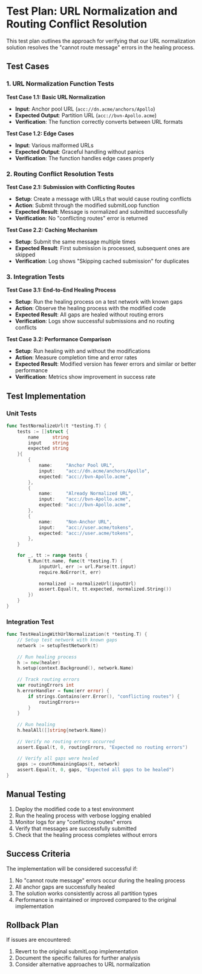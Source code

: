 # Test Plan: URL Normalization and Routing Conflict Resolution

This test plan outlines the approach for verifying that our URL normalization solution resolves the "cannot route message" errors in the healing process.

## Test Cases

### 1. URL Normalization Function Tests

**Test Case 1.1: Basic URL Normalization**
- **Input**: Anchor pool URL (`acc://dn.acme/anchors/Apollo`)
- **Expected Output**: Partition URL (`acc://bvn-Apollo.acme`)
- **Verification**: The function correctly converts between URL formats

**Test Case 1.2: Edge Cases**
- **Input**: Various malformed URLs
- **Expected Output**: Graceful handling without panics
- **Verification**: The function handles edge cases properly

### 2. Routing Conflict Resolution Tests

**Test Case 2.1: Submission with Conflicting Routes**
- **Setup**: Create a message with URLs that would cause routing conflicts
- **Action**: Submit through the modified submitLoop function
- **Expected Result**: Message is normalized and submitted successfully
- **Verification**: No "conflicting routes" error is returned

**Test Case 2.2: Caching Mechanism**
- **Setup**: Submit the same message multiple times
- **Expected Result**: First submission is processed, subsequent ones are skipped
- **Verification**: Log shows "Skipping cached submission" for duplicates

### 3. Integration Tests

**Test Case 3.1: End-to-End Healing Process**
- **Setup**: Run the healing process on a test network with known gaps
- **Action**: Observe the healing process with the modified code
- **Expected Result**: All gaps are healed without routing errors
- **Verification**: Logs show successful submissions and no routing conflicts

**Test Case 3.2: Performance Comparison**
- **Setup**: Run healing with and without the modifications
- **Action**: Measure completion time and error rates
- **Expected Result**: Modified version has fewer errors and similar or better performance
- **Verification**: Metrics show improvement in success rate

## Test Implementation

### Unit Tests

```go
func TestNormalizeUrl(t *testing.T) {
    tests := []struct {
        name     string
        input    string
        expected string
    }{
        {
            name:     "Anchor Pool URL",
            input:    "acc://dn.acme/anchors/Apollo",
            expected: "acc://bvn-Apollo.acme",
        },
        {
            name:     "Already Normalized URL",
            input:    "acc://bvn-Apollo.acme",
            expected: "acc://bvn-Apollo.acme",
        },
        {
            name:     "Non-Anchor URL",
            input:    "acc://user.acme/tokens",
            expected: "acc://user.acme/tokens",
        },
    }

    for _, tt := range tests {
        t.Run(tt.name, func(t *testing.T) {
            inputUrl, err := url.Parse(tt.input)
            require.NoError(t, err)
            
            normalized := normalizeUrl(inputUrl)
            assert.Equal(t, tt.expected, normalized.String())
        })
    }
}
```

### Integration Test

```go
func TestHealingWithUrlNormalization(t *testing.T) {
    // Setup test network with known gaps
    network := setupTestNetwork(t)
    
    // Run healing process
    h := new(healer)
    h.setup(context.Background(), network.Name)
    
    // Track routing errors
    var routingErrors int
    h.errorHandler = func(err error) {
        if strings.Contains(err.Error(), "conflicting routes") {
            routingErrors++
        }
    }
    
    // Run healing
    h.healAll([]string{network.Name})
    
    // Verify no routing errors occurred
    assert.Equal(t, 0, routingErrors, "Expected no routing errors")
    
    // Verify all gaps were healed
    gaps := countRemainingGaps(t, network)
    assert.Equal(t, 0, gaps, "Expected all gaps to be healed")
}
```

## Manual Testing

1. Deploy the modified code to a test environment
2. Run the healing process with verbose logging enabled
3. Monitor logs for any "conflicting routes" errors
4. Verify that messages are successfully submitted
5. Check that the healing process completes without errors

## Success Criteria

The implementation will be considered successful if:

1. No "cannot route message" errors occur during the healing process
2. All anchor gaps are successfully healed
3. The solution works consistently across all partition types
4. Performance is maintained or improved compared to the original implementation

## Rollback Plan

If issues are encountered:

1. Revert to the original submitLoop implementation
2. Document the specific failures for further analysis
3. Consider alternative approaches to URL normalization
